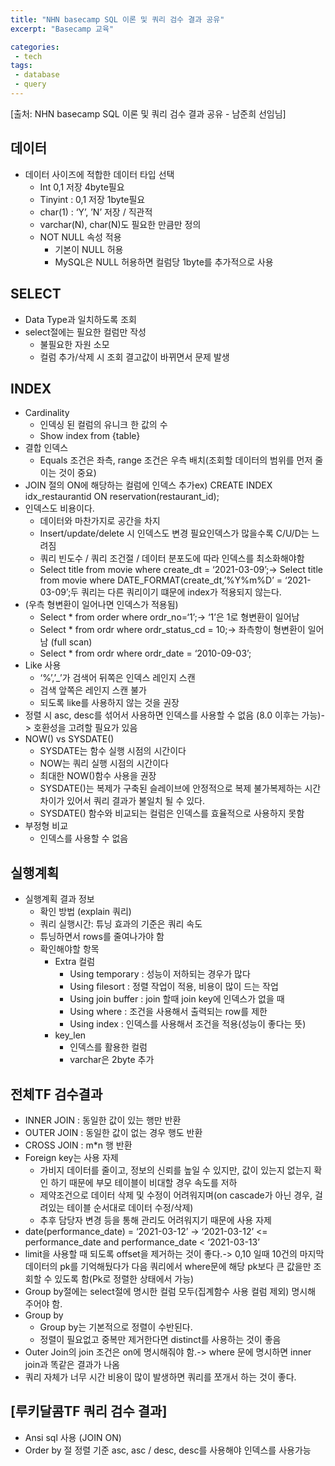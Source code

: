 ```yaml
---
title: "NHN basecamp SQL 이론 및 쿼리 검수 결과 공유"
excerpt: "Basecamp 교육"

categories:
 - tech
tags:
 - database
 - query
---
```

[출처: NHN basecamp SQL 이론 및 쿼리 검수 결과 공유 - 남준희 선임님]

## 데이터
- 데이터 사이즈에 적합한 데이터 타입 선택
    - Int 0,1 저장 4byte필요
    - Tinyint : 0,1 저장 1byte필요
    - char(1) : ‘Y’, ’N’ 저장 / 직관적
    - varchar(N), char(N)도 필요한 만큼만 정의
    - NOT NULL 속성 적용
        - 기본이 NULL 허용
        - MySQL은 NULL 허용하면 컬럼당 1byte를 추가적으로 사용  
## SELECT
- Data Type과 일치하도록 조회
- select절에는 필요한 컬럼만 작성
    - 불필요한 자원 소모
    - 컬럼 추가/삭제 시 조회 결고값이 바뀌면서 문제 발생  
## INDEX
- Cardinality
    - 인덱싱 된 컬럼의 유니크 한 값의 수
    - Show index from {table}
- 결합 인덱스
    - Equals 조건은 좌측, range 조건은 우측 배치(조회할 데이터의 범위를 먼저 줄이는 것이 중요)
- JOIN 절의 ON에 해당하는 컬럼에 인덱스 추가ex) CREATE INDEX idx_restaurantid ON reservation(restaurant_id);
- 인덱스도 비용이다.
    - 데이터와 마찬가지로 공간을 차지
    - Insert/update/delete 시 인덱스도 변경 필요인덱스가 많을수록 C/U/D는 느려짐
    - 쿼리 빈도수 / 쿼리 조건절 / 데이터 분포도에 따라 인덱스를 최소화해야함
    - Select title from movie where create_dt = ‘2021-03-09’;-> Select title from movie where DATE_FORMAT(create_dt,’%Y%m%D’ = ‘2021-03-09’;두 쿼리는 다른 쿼리이기 떄문에 index가 적용되지 않는다.
- (우측 형변환이 일어나면 인덱스가 적용됨)
    - Select * from order where ordr_no=‘1’;-> ‘1’은 1로 형변환이 일어남
    - Select * from ordr where ordr_status_cd = 10;-> 좌측항이 형변환이 일어남 (full scan)
    - Select * from ordr where ordr_date = ‘2010-09-03’;
- Like 사용
    - ‘%’,’_’가 검색어 뒤쪽은 인덱스 레인지 스캔
    - 검색 앞쪽은 레인지 스캔 불가
    - 되도록 like를 사용하지 않는 것을 권장
- 정렬 시 asc, desc를 섞어서 사용하면 인덱스를 사용할 수 없음 (8.0 이후는 가능)-> 호환성을 고려할 필요가 있음
- NOW() vs SYSDATE()
    - SYSDATE는 함수 실행 시점의 시간이다
    - NOW는 쿼리 실행 시점의 시간이다
    - 최대한 NOW()함수 사용을 권장
    - SYSDATE()는 복제가 구축된 슬레이브에 안정적으로 복제 불가복제하는 시간 차이가 있어서 쿼리 결과가 불일치 될 수 있다.
    - SYSDATE() 함수와 비교되는 컬럼은 인덱스를 효율적으로 사용하지 못함
- 부정형 비교
    - 인덱스를 사용할 수 없음

## 실행계획
- 실행계획 결과 정보
    - 확인 방법 (explain 쿼리)
    - 쿼리 실행시간: 튜닝 효과의 기준은 쿼리 속도
    - 튜닝하면서 rows를 줄여나가야 함
    - 확인해야할 항목
        - Extra 컬럼
            - Using temporary : 성능이 저하되는 경우가 많다
            - Using filesort : 정렬 작업이 적용, 비용이 많이 드는 작업
            - Using join buffer : join 할때 join key에 인덱스가 없을 때
            - Using where : 조건을 사용해서 출력되는 row를 제한
            - Using index : 인덱스를 사용해서 조건을 적용(성능이 좋다는 뜻)
        - key_len
            - 인덱스를 활용한 컬럼
            - varchar은 2byte 추가

## 전체TF 검수결과
- INNER JOIN : 동일한 값이 있는 행만 반환
- OUTER JOIN : 동일한 값이 없는 경우 행도 반환
- CROSS JOIN : m*n 행 반환
- Foreign key는 사용 자제
    - 가비지 데이터를 줄이고, 정보의 신뢰를 높일 수 있지만, 값이 있는지 없는지 확인 하기 때문에 부모 테이블이 비대할 경우 속도를 저하
    - 제약조건으로 데이터 삭제 및 수정이 어려워지며(on cascade가 아닌 경우, 걸려있는 테이블 순서대로 데이터 수정/삭제)
    - 추후 담당자 변경 등을 통해 관리도 어려워지기 때문에 사용 자제
- date(performance_date) = ‘2021-03-12’ -> ‘2021-03-12’ <= performance_date and performance_date < ‘2021-03-13’
- limit을 사용할 때 되도록 offset을 제거하는 것이 좋다.-> 0,10 일때 10건의 마지막 데이터의 pk를 기억해뒀다가 다음 쿼리에서 where문에 해당 pk보다 큰 값을만 조회할 수 있도록 함(Pk로 정렬한 상태에서 가능)
- Group by절에는 select절에 명시한 컬럼 모두(집계함수 사용 컬럼 제외) 명시해 주어야 함.
- Group by
    - Group by는 기본적으로 정렬이 수반된다.
    - 정렬이 필요없고 중복만 제거한다면 distinct를 사용하는 것이 좋음
- Outer Join의 join 조건은 on에 명시해줘야 함.-> where 문에 명시하면 inner join과 똑같은 결과가 나옴
- 쿼리 자체가 너무 시간 비용이 많이 발생하면 쿼리를 쪼개서 하는 것이 좋다.

## [루키달콤TF 쿼리 검수 결과]
- Ansi sql 사용 (JOIN ON)
- Order by 절 정렬 기준 asc, asc / desc, desc를 사용해야 인덱스를 사용가능